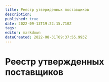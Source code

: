 ```yaml
---
title: Реестр утвержденных поставщиков
description: 
published: true
date: 2022-09-13T19:22:15.710Z
tags: 
editor: markdown
dateCreated: 2022-08-31T09:37:55.993Z
---
```


# Реестр утвержденных поставщиков

